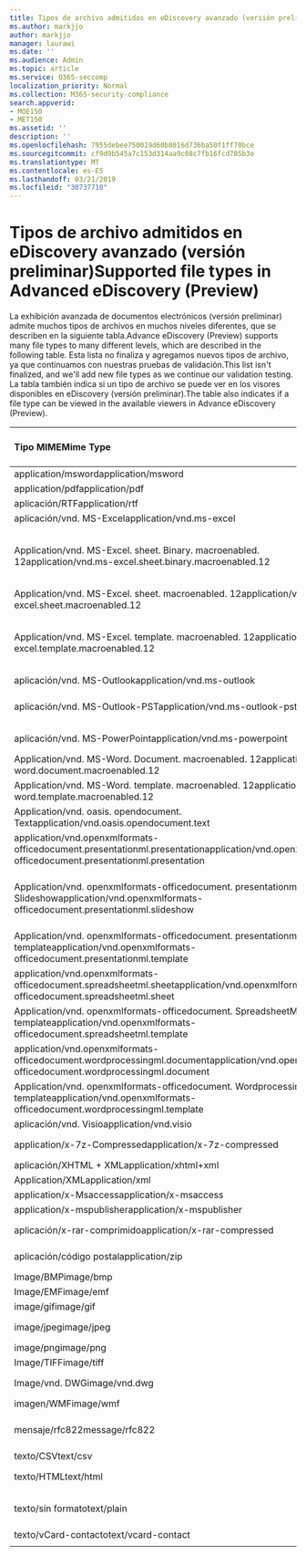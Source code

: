```yaml
---
title: Tipos de archivo admitidos en eDiscovery avanzado (versión preliminar)
ms.author: markjjo
author: markjjo
manager: laurawi
ms.date: ''
ms.audience: Admin
ms.topic: article
ms.service: O365-seccomp
localization_priority: Normal
ms.collection: M365-security-compliance
search.appverid:
- MOE150
- MET150
ms.assetid: ''
description: ''
ms.openlocfilehash: 7955debee750019d60b8016d736ba50f1ff70bce
ms.sourcegitcommit: cf9d9b545a7c153d314aa9c08c7fb16fcd785b3e
ms.translationtype: MT
ms.contentlocale: es-ES
ms.lasthandoff: 03/21/2019
ms.locfileid: "30737710"
---
```

# <a name="supported-file-types-in-advanced-ediscovery-preview"></a><span data-ttu-id="96573-102">Tipos de archivo admitidos en eDiscovery avanzado (versión preliminar)</span><span class="sxs-lookup"><span data-stu-id="96573-102">Supported file types in Advanced eDiscovery (Preview)</span></span>

<span data-ttu-id="96573-103">La exhibición avanzada de documentos electrónicos (versión preliminar) admite muchos tipos de archivos en muchos niveles diferentes, que se describen en la siguiente tabla.</span><span class="sxs-lookup"><span data-stu-id="96573-103">Advance eDiscovery (Preview) supports many file types to many different levels, which are described in the following table.</span></span> <span data-ttu-id="96573-104">Esta lista no finaliza y agregamos nuevos tipos de archivo, ya que continuamos con nuestras pruebas de validación.</span><span class="sxs-lookup"><span data-stu-id="96573-104">This list isn't finalized, and we'll add new file types as we continue our validation testing.</span></span> <span data-ttu-id="96573-105">La tabla también indica si un tipo de archivo se puede ver en los visores disponibles en eDiscovery (versión preliminar).</span><span class="sxs-lookup"><span data-stu-id="96573-105">The table also indicates if a file type can be viewed in the available viewers in Advance eDiscovery (Preview).</span></span>

| <span data-ttu-id="96573-106">Tipo MIME</span><span class="sxs-lookup"><span data-stu-id="96573-106">Mime Type</span></span> | <span data-ttu-id="96573-107">Clase File</span><span class="sxs-lookup"><span data-stu-id="96573-107">File class</span></span> | <span data-ttu-id="96573-108">Visor nativo</span><span class="sxs-lookup"><span data-stu-id="96573-108">Native viewer</span></span> | <span data-ttu-id="96573-109">Visor de texto</span><span class="sxs-lookup"><span data-stu-id="96573-109">Text viewer</span></span> | <span data-ttu-id="96573-110">Visor de anotaciones</span><span class="sxs-lookup"><span data-stu-id="96573-110">Annotate viewer</span></span> | <span data-ttu-id="96573-111">Extracción de contenedores</span><span class="sxs-lookup"><span data-stu-id="96573-111">Container extraction</span></span> | <span data-ttu-id="96573-112">Extensiones</span><span class="sxs-lookup"><span data-stu-id="96573-112">Extensions</span></span> |
| :- | :- | :- | :- | :- | :- | :- |
| <span data-ttu-id="96573-113">application/msword</span><span class="sxs-lookup"><span data-stu-id="96573-113">application/msword</span></span> | <span data-ttu-id="96573-114">Document</span><span class="sxs-lookup"><span data-stu-id="96573-114">Document</span></span> | <span data-ttu-id="96573-115">Sí</span><span class="sxs-lookup"><span data-stu-id="96573-115">Yes</span></span> | <span data-ttu-id="96573-116">Sí</span><span class="sxs-lookup"><span data-stu-id="96573-116">Yes</span></span> | <span data-ttu-id="96573-117">Sí</span><span class="sxs-lookup"><span data-stu-id="96573-117">Yes</span></span> | <span data-ttu-id="96573-118">No</span><span class="sxs-lookup"><span data-stu-id="96573-118">No</span></span> | <span data-ttu-id="96573-119">. doc;. dat</span><span class="sxs-lookup"><span data-stu-id="96573-119">.doc; .dat</span></span> |
| <span data-ttu-id="96573-120">application/pdf</span><span class="sxs-lookup"><span data-stu-id="96573-120">application/pdf</span></span> | <span data-ttu-id="96573-121">Document</span><span class="sxs-lookup"><span data-stu-id="96573-121">Document</span></span> | <span data-ttu-id="96573-122">Sí</span><span class="sxs-lookup"><span data-stu-id="96573-122">Yes</span></span> | <span data-ttu-id="96573-123">Sí</span><span class="sxs-lookup"><span data-stu-id="96573-123">Yes</span></span> | <span data-ttu-id="96573-124">Sí</span><span class="sxs-lookup"><span data-stu-id="96573-124">Yes</span></span> | <span data-ttu-id="96573-125">No</span><span class="sxs-lookup"><span data-stu-id="96573-125">No</span></span> | <span data-ttu-id="96573-126">.pdf</span><span class="sxs-lookup"><span data-stu-id="96573-126">.pdf</span></span> |
| <span data-ttu-id="96573-127">aplicación/RTF</span><span class="sxs-lookup"><span data-stu-id="96573-127">application/rtf</span></span> | <span data-ttu-id="96573-128">Document</span><span class="sxs-lookup"><span data-stu-id="96573-128">Document</span></span> | <span data-ttu-id="96573-129">Sí</span><span class="sxs-lookup"><span data-stu-id="96573-129">Yes</span></span> | <span data-ttu-id="96573-130">Sí</span><span class="sxs-lookup"><span data-stu-id="96573-130">Yes</span></span> | <span data-ttu-id="96573-131">Sí</span><span class="sxs-lookup"><span data-stu-id="96573-131">Yes</span></span> | <span data-ttu-id="96573-132">No</span><span class="sxs-lookup"><span data-stu-id="96573-132">No</span></span> | <span data-ttu-id="96573-133">. rtf;. doc</span><span class="sxs-lookup"><span data-stu-id="96573-133">.rtf;.doc</span></span> |
| <span data-ttu-id="96573-134">aplicación/vnd. MS-Excel</span><span class="sxs-lookup"><span data-stu-id="96573-134">application/vnd.ms-excel</span></span> | <span data-ttu-id="96573-135">Document</span><span class="sxs-lookup"><span data-stu-id="96573-135">Document</span></span> | <span data-ttu-id="96573-136">Sí</span><span class="sxs-lookup"><span data-stu-id="96573-136">Yes</span></span> | <span data-ttu-id="96573-137">Sí</span><span class="sxs-lookup"><span data-stu-id="96573-137">Yes</span></span> | <span data-ttu-id="96573-138">Sí</span><span class="sxs-lookup"><span data-stu-id="96573-138">Yes</span></span> | <span data-ttu-id="96573-139">No</span><span class="sxs-lookup"><span data-stu-id="96573-139">No</span></span> | <span data-ttu-id="96573-140">. xls;. dat</span><span class="sxs-lookup"><span data-stu-id="96573-140">.xls; .dat</span></span> |
| <span data-ttu-id="96573-141">Application/vnd. MS-Excel. sheet. Binary. macroenabled. 12</span><span class="sxs-lookup"><span data-stu-id="96573-141">application/vnd.ms-excel.sheet.binary.macroenabled.12</span></span> | <span data-ttu-id="96573-142">Formato de la productividad y el documento abierto</span><span class="sxs-lookup"><span data-stu-id="96573-142">Productivity / Open Document Format</span></span> | <span data-ttu-id="96573-143">Sí</span><span class="sxs-lookup"><span data-stu-id="96573-143">Yes</span></span> | <span data-ttu-id="96573-144">Sí</span><span class="sxs-lookup"><span data-stu-id="96573-144">Yes</span></span> | <span data-ttu-id="96573-145">No</span><span class="sxs-lookup"><span data-stu-id="96573-145">No</span></span> | <span data-ttu-id="96573-146">No</span><span class="sxs-lookup"><span data-stu-id="96573-146">No</span></span> | <span data-ttu-id="96573-147">.xlsb</span><span class="sxs-lookup"><span data-stu-id="96573-147">.xlsb</span></span> |
| <span data-ttu-id="96573-148">Application/vnd. MS-Excel. sheet. macroenabled. 12</span><span class="sxs-lookup"><span data-stu-id="96573-148">application/vnd.ms-excel.sheet.macroenabled.12</span></span> | <span data-ttu-id="96573-149">Document</span><span class="sxs-lookup"><span data-stu-id="96573-149">Document</span></span> | <span data-ttu-id="96573-150">Sí</span><span class="sxs-lookup"><span data-stu-id="96573-150">Yes</span></span> | <span data-ttu-id="96573-151">Sí</span><span class="sxs-lookup"><span data-stu-id="96573-151">Yes</span></span> | <span data-ttu-id="96573-152">Sí</span><span class="sxs-lookup"><span data-stu-id="96573-152">Yes</span></span> | <span data-ttu-id="96573-153">No</span><span class="sxs-lookup"><span data-stu-id="96573-153">No</span></span> | <span data-ttu-id="96573-154">. xlsm</span><span class="sxs-lookup"><span data-stu-id="96573-154">.xlsm</span></span> |
| <span data-ttu-id="96573-155">Application/vnd. MS-Excel. template. macroenabled. 12</span><span class="sxs-lookup"><span data-stu-id="96573-155">application/vnd.ms-excel.template.macroenabled.12</span></span> | <span data-ttu-id="96573-156">Formato de la productividad y el documento abierto</span><span class="sxs-lookup"><span data-stu-id="96573-156">Productivity / Open Document Format</span></span> | <span data-ttu-id="96573-157">No</span><span class="sxs-lookup"><span data-stu-id="96573-157">No</span></span> | <span data-ttu-id="96573-158">Sí</span><span class="sxs-lookup"><span data-stu-id="96573-158">Yes</span></span> | <span data-ttu-id="96573-159">No</span><span class="sxs-lookup"><span data-stu-id="96573-159">No</span></span> | <span data-ttu-id="96573-160">No</span><span class="sxs-lookup"><span data-stu-id="96573-160">No</span></span> | <span data-ttu-id="96573-161">. xltm</span><span class="sxs-lookup"><span data-stu-id="96573-161">.xltm</span></span> |
| <span data-ttu-id="96573-162">aplicación/vnd. MS-Outlook</span><span class="sxs-lookup"><span data-stu-id="96573-162">application/vnd.ms-outlook</span></span> | <span data-ttu-id="96573-163">Productividad</span><span class="sxs-lookup"><span data-stu-id="96573-163">Productivity</span></span> | <span data-ttu-id="96573-164">No</span><span class="sxs-lookup"><span data-stu-id="96573-164">No</span></span> | <span data-ttu-id="96573-165">No</span><span class="sxs-lookup"><span data-stu-id="96573-165">No</span></span> | <span data-ttu-id="96573-166">No</span><span class="sxs-lookup"><span data-stu-id="96573-166">No</span></span> | <span data-ttu-id="96573-167">No</span><span class="sxs-lookup"><span data-stu-id="96573-167">No</span></span> | <span data-ttu-id="96573-168">. msg</span><span class="sxs-lookup"><span data-stu-id="96573-168">.msg</span></span> |
| <span data-ttu-id="96573-169">aplicación/vnd. MS-Outlook-PST</span><span class="sxs-lookup"><span data-stu-id="96573-169">application/vnd.ms-outlook-pst</span></span> | <span data-ttu-id="96573-170">Productividad y colaboración</span><span class="sxs-lookup"><span data-stu-id="96573-170">Productivity / Collaboration</span></span> | <span data-ttu-id="96573-171">No</span><span class="sxs-lookup"><span data-stu-id="96573-171">No</span></span> | <span data-ttu-id="96573-172">No</span><span class="sxs-lookup"><span data-stu-id="96573-172">No</span></span> | <span data-ttu-id="96573-173">No</span><span class="sxs-lookup"><span data-stu-id="96573-173">No</span></span> | <span data-ttu-id="96573-174">Sí</span><span class="sxs-lookup"><span data-stu-id="96573-174">Yes</span></span> | <span data-ttu-id="96573-175">.pst</span><span class="sxs-lookup"><span data-stu-id="96573-175">.pst</span></span> |
| <span data-ttu-id="96573-176">aplicación/vnd. MS-PowerPoint</span><span class="sxs-lookup"><span data-stu-id="96573-176">application/vnd.ms-powerpoint</span></span> | <span data-ttu-id="96573-177">Document</span><span class="sxs-lookup"><span data-stu-id="96573-177">Document</span></span> | <span data-ttu-id="96573-178">Sí</span><span class="sxs-lookup"><span data-stu-id="96573-178">Yes</span></span> | <span data-ttu-id="96573-179">Sí</span><span class="sxs-lookup"><span data-stu-id="96573-179">Yes</span></span> | <span data-ttu-id="96573-180">Sí</span><span class="sxs-lookup"><span data-stu-id="96573-180">Yes</span></span> | <span data-ttu-id="96573-181">No</span><span class="sxs-lookup"><span data-stu-id="96573-181">No</span></span> | <span data-ttu-id="96573-182">. ppt;. PPS;. pase</span><span class="sxs-lookup"><span data-stu-id="96573-182">.ppt; .pps;.pot</span></span> |
| <span data-ttu-id="96573-183">Application/vnd. MS-Word. Document. macroenabled. 12</span><span class="sxs-lookup"><span data-stu-id="96573-183">application/vnd.ms-word.document.macroenabled.12</span></span> | <span data-ttu-id="96573-184">Document</span><span class="sxs-lookup"><span data-stu-id="96573-184">Document</span></span> | <span data-ttu-id="96573-185">Sí</span><span class="sxs-lookup"><span data-stu-id="96573-185">Yes</span></span> | <span data-ttu-id="96573-186">Sí</span><span class="sxs-lookup"><span data-stu-id="96573-186">Yes</span></span> | <span data-ttu-id="96573-187">Sí</span><span class="sxs-lookup"><span data-stu-id="96573-187">Yes</span></span> | <span data-ttu-id="96573-188">No</span><span class="sxs-lookup"><span data-stu-id="96573-188">No</span></span> | <span data-ttu-id="96573-189">.docm</span><span class="sxs-lookup"><span data-stu-id="96573-189">.docm</span></span> |
| <span data-ttu-id="96573-190">Application/vnd. MS-Word. template. macroenabled. 12</span><span class="sxs-lookup"><span data-stu-id="96573-190">application/vnd.ms-word.template.macroenabled.12</span></span> | <span data-ttu-id="96573-191">Document</span><span class="sxs-lookup"><span data-stu-id="96573-191">Document</span></span> | <span data-ttu-id="96573-192">Sí</span><span class="sxs-lookup"><span data-stu-id="96573-192">Yes</span></span> | <span data-ttu-id="96573-193">Sí</span><span class="sxs-lookup"><span data-stu-id="96573-193">Yes</span></span> | <span data-ttu-id="96573-194">Sí</span><span class="sxs-lookup"><span data-stu-id="96573-194">Yes</span></span> | <span data-ttu-id="96573-195">No</span><span class="sxs-lookup"><span data-stu-id="96573-195">No</span></span> | <span data-ttu-id="96573-196">. dotm</span><span class="sxs-lookup"><span data-stu-id="96573-196">.dotm</span></span> |
| <span data-ttu-id="96573-197">Application/vnd. oasis. opendocument. Text</span><span class="sxs-lookup"><span data-stu-id="96573-197">application/vnd.oasis.opendocument.text</span></span> | <span data-ttu-id="96573-198">Document</span><span class="sxs-lookup"><span data-stu-id="96573-198">Document</span></span> | <span data-ttu-id="96573-199">Sí</span><span class="sxs-lookup"><span data-stu-id="96573-199">Yes</span></span> | <span data-ttu-id="96573-200">Sí</span><span class="sxs-lookup"><span data-stu-id="96573-200">Yes</span></span> | <span data-ttu-id="96573-201">Sí</span><span class="sxs-lookup"><span data-stu-id="96573-201">Yes</span></span> | <span data-ttu-id="96573-202">No</span><span class="sxs-lookup"><span data-stu-id="96573-202">No</span></span> | <span data-ttu-id="96573-203">ODT</span><span class="sxs-lookup"><span data-stu-id="96573-203">.odt;</span></span>  |
| <span data-ttu-id="96573-204">application/vnd.openxmlformats-officedocument.presentationml.presentation</span><span class="sxs-lookup"><span data-stu-id="96573-204">application/vnd.openxmlformats-officedocument.presentationml.presentation</span></span> | <span data-ttu-id="96573-205">Document</span><span class="sxs-lookup"><span data-stu-id="96573-205">Document</span></span> | <span data-ttu-id="96573-206">Sí</span><span class="sxs-lookup"><span data-stu-id="96573-206">Yes</span></span> | <span data-ttu-id="96573-207">Sí</span><span class="sxs-lookup"><span data-stu-id="96573-207">Yes</span></span> | <span data-ttu-id="96573-208">Sí</span><span class="sxs-lookup"><span data-stu-id="96573-208">Yes</span></span> | <span data-ttu-id="96573-209">No</span><span class="sxs-lookup"><span data-stu-id="96573-209">No</span></span> | <span data-ttu-id="96573-210">.pptx</span><span class="sxs-lookup"><span data-stu-id="96573-210">.pptx</span></span> |
| <span data-ttu-id="96573-211">Application/vnd. openxmlformats-officedocument. presentationml. Slideshow</span><span class="sxs-lookup"><span data-stu-id="96573-211">application/vnd.openxmlformats-officedocument.presentationml.slideshow</span></span> | <span data-ttu-id="96573-212">Formato de la productividad y el documento abierto</span><span class="sxs-lookup"><span data-stu-id="96573-212">Productivity / Open Document Format</span></span> | <span data-ttu-id="96573-213">Sí</span><span class="sxs-lookup"><span data-stu-id="96573-213">Yes</span></span> | <span data-ttu-id="96573-214">Sí</span><span class="sxs-lookup"><span data-stu-id="96573-214">Yes</span></span> | <span data-ttu-id="96573-215">Sí</span><span class="sxs-lookup"><span data-stu-id="96573-215">Yes</span></span> | <span data-ttu-id="96573-216">No</span><span class="sxs-lookup"><span data-stu-id="96573-216">No</span></span> | <span data-ttu-id="96573-217">. ppsx</span><span class="sxs-lookup"><span data-stu-id="96573-217">.ppsx</span></span> |
| <span data-ttu-id="96573-218">Application/vnd. openxmlformats-officedocument. presentationml. template</span><span class="sxs-lookup"><span data-stu-id="96573-218">application/vnd.openxmlformats-officedocument.presentationml.template</span></span> | <span data-ttu-id="96573-219">Document</span><span class="sxs-lookup"><span data-stu-id="96573-219">Document</span></span> | <span data-ttu-id="96573-220">Sí</span><span class="sxs-lookup"><span data-stu-id="96573-220">Yes</span></span> | <span data-ttu-id="96573-221">Sí</span><span class="sxs-lookup"><span data-stu-id="96573-221">Yes</span></span> | <span data-ttu-id="96573-222">Sí</span><span class="sxs-lookup"><span data-stu-id="96573-222">Yes</span></span> | <span data-ttu-id="96573-223">No</span><span class="sxs-lookup"><span data-stu-id="96573-223">No</span></span> | <span data-ttu-id="96573-224">. potx</span><span class="sxs-lookup"><span data-stu-id="96573-224">.potx</span></span> |
| <span data-ttu-id="96573-225">application/vnd.openxmlformats-officedocument.spreadsheetml.sheet</span><span class="sxs-lookup"><span data-stu-id="96573-225">application/vnd.openxmlformats-officedocument.spreadsheetml.sheet</span></span> | <span data-ttu-id="96573-226">Document</span><span class="sxs-lookup"><span data-stu-id="96573-226">Document</span></span> | <span data-ttu-id="96573-227">Sí</span><span class="sxs-lookup"><span data-stu-id="96573-227">Yes</span></span> | <span data-ttu-id="96573-228">Sí</span><span class="sxs-lookup"><span data-stu-id="96573-228">Yes</span></span> | <span data-ttu-id="96573-229">Sí</span><span class="sxs-lookup"><span data-stu-id="96573-229">Yes</span></span> | <span data-ttu-id="96573-230">No</span><span class="sxs-lookup"><span data-stu-id="96573-230">No</span></span> | <span data-ttu-id="96573-231">.xlsx</span><span class="sxs-lookup"><span data-stu-id="96573-231">.xlsx</span></span> |
| <span data-ttu-id="96573-232">Application/vnd. openxmlformats-officedocument. SpreadsheetML. template</span><span class="sxs-lookup"><span data-stu-id="96573-232">application/vnd.openxmlformats-officedocument.spreadsheetml.template</span></span> | <span data-ttu-id="96573-233">Document</span><span class="sxs-lookup"><span data-stu-id="96573-233">Document</span></span> | <span data-ttu-id="96573-234">Sí</span><span class="sxs-lookup"><span data-stu-id="96573-234">Yes</span></span> | <span data-ttu-id="96573-235">Sí</span><span class="sxs-lookup"><span data-stu-id="96573-235">Yes</span></span> | <span data-ttu-id="96573-236">Sí</span><span class="sxs-lookup"><span data-stu-id="96573-236">Yes</span></span> | <span data-ttu-id="96573-237">No</span><span class="sxs-lookup"><span data-stu-id="96573-237">No</span></span> | <span data-ttu-id="96573-238">. xltx</span><span class="sxs-lookup"><span data-stu-id="96573-238">.xltx</span></span> |
| <span data-ttu-id="96573-239">application/vnd.openxmlformats-officedocument.wordprocessingml.document</span><span class="sxs-lookup"><span data-stu-id="96573-239">application/vnd.openxmlformats-officedocument.wordprocessingml.document</span></span> | <span data-ttu-id="96573-240">Document</span><span class="sxs-lookup"><span data-stu-id="96573-240">Document</span></span> | <span data-ttu-id="96573-241">Sí</span><span class="sxs-lookup"><span data-stu-id="96573-241">Yes</span></span> | <span data-ttu-id="96573-242">Sí</span><span class="sxs-lookup"><span data-stu-id="96573-242">Yes</span></span> | <span data-ttu-id="96573-243">Sí</span><span class="sxs-lookup"><span data-stu-id="96573-243">Yes</span></span> | <span data-ttu-id="96573-244">No</span><span class="sxs-lookup"><span data-stu-id="96573-244">No</span></span> | <span data-ttu-id="96573-245">.docx</span><span class="sxs-lookup"><span data-stu-id="96573-245">.docx</span></span> |
| <span data-ttu-id="96573-246">Application/vnd. openxmlformats-officedocument. WordprocessingML. template</span><span class="sxs-lookup"><span data-stu-id="96573-246">application/vnd.openxmlformats-officedocument.wordprocessingml.template</span></span> | <span data-ttu-id="96573-247">Document</span><span class="sxs-lookup"><span data-stu-id="96573-247">Document</span></span> | <span data-ttu-id="96573-248">Sí</span><span class="sxs-lookup"><span data-stu-id="96573-248">Yes</span></span> | <span data-ttu-id="96573-249">Sí</span><span class="sxs-lookup"><span data-stu-id="96573-249">Yes</span></span> | <span data-ttu-id="96573-250">Sí</span><span class="sxs-lookup"><span data-stu-id="96573-250">Yes</span></span> | <span data-ttu-id="96573-251">No</span><span class="sxs-lookup"><span data-stu-id="96573-251">No</span></span> | <span data-ttu-id="96573-252">. dotx</span><span class="sxs-lookup"><span data-stu-id="96573-252">.dotx</span></span> |
| <span data-ttu-id="96573-253">aplicación/vnd. Visio</span><span class="sxs-lookup"><span data-stu-id="96573-253">application/vnd.visio</span></span> | <span data-ttu-id="96573-254">Document</span><span class="sxs-lookup"><span data-stu-id="96573-254">Document</span></span> | <span data-ttu-id="96573-255">Sí</span><span class="sxs-lookup"><span data-stu-id="96573-255">Yes</span></span> | <span data-ttu-id="96573-256">Sí</span><span class="sxs-lookup"><span data-stu-id="96573-256">Yes</span></span> | <span data-ttu-id="96573-257">Sí</span><span class="sxs-lookup"><span data-stu-id="96573-257">Yes</span></span> | <span data-ttu-id="96573-258">No</span><span class="sxs-lookup"><span data-stu-id="96573-258">No</span></span> | <span data-ttu-id="96573-259">. VSD</span><span class="sxs-lookup"><span data-stu-id="96573-259">.vsd</span></span> |
| <span data-ttu-id="96573-260">application/x-7z-Compressed</span><span class="sxs-lookup"><span data-stu-id="96573-260">application/x-7z-compressed</span></span> | <span data-ttu-id="96573-261">Archivo/contenedor</span><span class="sxs-lookup"><span data-stu-id="96573-261">Archive / Container</span></span> | <span data-ttu-id="96573-262">No</span><span class="sxs-lookup"><span data-stu-id="96573-262">No</span></span> | <span data-ttu-id="96573-263">No</span><span class="sxs-lookup"><span data-stu-id="96573-263">No</span></span> | <span data-ttu-id="96573-264">No</span><span class="sxs-lookup"><span data-stu-id="96573-264">No</span></span> | <span data-ttu-id="96573-265">Sí</span><span class="sxs-lookup"><span data-stu-id="96573-265">Yes</span></span> | <span data-ttu-id="96573-266">.7z</span><span class="sxs-lookup"><span data-stu-id="96573-266">.7z</span></span> |
| <span data-ttu-id="96573-267">aplicación/XHTML + XML</span><span class="sxs-lookup"><span data-stu-id="96573-267">application/xhtml+xml</span></span> | <span data-ttu-id="96573-268">Document</span><span class="sxs-lookup"><span data-stu-id="96573-268">Document</span></span> | <span data-ttu-id="96573-269">Sí</span><span class="sxs-lookup"><span data-stu-id="96573-269">Yes</span></span> | <span data-ttu-id="96573-270">Sí</span><span class="sxs-lookup"><span data-stu-id="96573-270">Yes</span></span> | <span data-ttu-id="96573-271">Sí</span><span class="sxs-lookup"><span data-stu-id="96573-271">Yes</span></span> | <span data-ttu-id="96573-272">No</span><span class="sxs-lookup"><span data-stu-id="96573-272">No</span></span> | <span data-ttu-id="96573-273">. XHTML</span><span class="sxs-lookup"><span data-stu-id="96573-273">.xhtml</span></span> |
| <span data-ttu-id="96573-274">Application/XML</span><span class="sxs-lookup"><span data-stu-id="96573-274">application/xml</span></span> | <span data-ttu-id="96573-275">Document</span><span class="sxs-lookup"><span data-stu-id="96573-275">Document</span></span> | <span data-ttu-id="96573-276">Sí</span><span class="sxs-lookup"><span data-stu-id="96573-276">Yes</span></span> | <span data-ttu-id="96573-277">Sí</span><span class="sxs-lookup"><span data-stu-id="96573-277">Yes</span></span> | <span data-ttu-id="96573-278">Sí</span><span class="sxs-lookup"><span data-stu-id="96573-278">Yes</span></span> | <span data-ttu-id="96573-279">No</span><span class="sxs-lookup"><span data-stu-id="96573-279">No</span></span> | <span data-ttu-id="96573-280">. XML</span><span class="sxs-lookup"><span data-stu-id="96573-280">.xml</span></span> |
| <span data-ttu-id="96573-281">application/x-Msaccess</span><span class="sxs-lookup"><span data-stu-id="96573-281">application/x-msaccess</span></span> | <span data-ttu-id="96573-282">Document</span><span class="sxs-lookup"><span data-stu-id="96573-282">Document</span></span> | <span data-ttu-id="96573-283">Sí</span><span class="sxs-lookup"><span data-stu-id="96573-283">Yes</span></span> | <span data-ttu-id="96573-284">Sí</span><span class="sxs-lookup"><span data-stu-id="96573-284">Yes</span></span> | <span data-ttu-id="96573-285">Sí</span><span class="sxs-lookup"><span data-stu-id="96573-285">Yes</span></span> | <span data-ttu-id="96573-286">No</span><span class="sxs-lookup"><span data-stu-id="96573-286">No</span></span> | <span data-ttu-id="96573-287">.mdb</span><span class="sxs-lookup"><span data-stu-id="96573-287">.mdb</span></span> |
| <span data-ttu-id="96573-288">application/x-mspublisher</span><span class="sxs-lookup"><span data-stu-id="96573-288">application/x-mspublisher</span></span> | <span data-ttu-id="96573-289">Document</span><span class="sxs-lookup"><span data-stu-id="96573-289">Document</span></span> | <span data-ttu-id="96573-290">Sí</span><span class="sxs-lookup"><span data-stu-id="96573-290">Yes</span></span> | <span data-ttu-id="96573-291">Sí</span><span class="sxs-lookup"><span data-stu-id="96573-291">Yes</span></span> | <span data-ttu-id="96573-292">Sí</span><span class="sxs-lookup"><span data-stu-id="96573-292">Yes</span></span> | <span data-ttu-id="96573-293">No</span><span class="sxs-lookup"><span data-stu-id="96573-293">No</span></span> | <span data-ttu-id="96573-294">. pub</span><span class="sxs-lookup"><span data-stu-id="96573-294">.pub</span></span> |
| <span data-ttu-id="96573-295">aplicación/x-rar-comprimido</span><span class="sxs-lookup"><span data-stu-id="96573-295">application/x-rar-compressed</span></span> | <span data-ttu-id="96573-296">Archivo/contenedor</span><span class="sxs-lookup"><span data-stu-id="96573-296">Archive / Container</span></span> | <span data-ttu-id="96573-297">No</span><span class="sxs-lookup"><span data-stu-id="96573-297">No</span></span> | <span data-ttu-id="96573-298">No</span><span class="sxs-lookup"><span data-stu-id="96573-298">No</span></span> | <span data-ttu-id="96573-299">No</span><span class="sxs-lookup"><span data-stu-id="96573-299">No</span></span> | <span data-ttu-id="96573-300">Sí</span><span class="sxs-lookup"><span data-stu-id="96573-300">Yes</span></span> | <span data-ttu-id="96573-301">. rar</span><span class="sxs-lookup"><span data-stu-id="96573-301">.rar</span></span> |
| <span data-ttu-id="96573-302">aplicación/código postal</span><span class="sxs-lookup"><span data-stu-id="96573-302">application/zip</span></span> | <span data-ttu-id="96573-303">Archivo/contenedor</span><span class="sxs-lookup"><span data-stu-id="96573-303">Archive / Container</span></span> | <span data-ttu-id="96573-304">No</span><span class="sxs-lookup"><span data-stu-id="96573-304">No</span></span> | <span data-ttu-id="96573-305">No</span><span class="sxs-lookup"><span data-stu-id="96573-305">No</span></span> | <span data-ttu-id="96573-306">No</span><span class="sxs-lookup"><span data-stu-id="96573-306">No</span></span> | <span data-ttu-id="96573-307">Sí</span><span class="sxs-lookup"><span data-stu-id="96573-307">Yes</span></span> | <span data-ttu-id="96573-308">.zip</span><span class="sxs-lookup"><span data-stu-id="96573-308">.zip</span></span> |
| <span data-ttu-id="96573-309">Image/BMP</span><span class="sxs-lookup"><span data-stu-id="96573-309">image/bmp</span></span> | <span data-ttu-id="96573-310">Image (Imagen)</span><span class="sxs-lookup"><span data-stu-id="96573-310">Image</span></span> | <span data-ttu-id="96573-311">Sí</span><span class="sxs-lookup"><span data-stu-id="96573-311">Yes</span></span> | <span data-ttu-id="96573-312">Sí</span><span class="sxs-lookup"><span data-stu-id="96573-312">Yes</span></span> | <span data-ttu-id="96573-313">Sí</span><span class="sxs-lookup"><span data-stu-id="96573-313">Yes</span></span> | <span data-ttu-id="96573-314">No</span><span class="sxs-lookup"><span data-stu-id="96573-314">No</span></span> | <span data-ttu-id="96573-315">.bmp</span><span class="sxs-lookup"><span data-stu-id="96573-315">.bmp</span></span> |
| <span data-ttu-id="96573-316">Image/EMF</span><span class="sxs-lookup"><span data-stu-id="96573-316">image/emf</span></span> | <span data-ttu-id="96573-317">Image (Imagen)</span><span class="sxs-lookup"><span data-stu-id="96573-317">Image</span></span> | <span data-ttu-id="96573-318">Sí</span><span class="sxs-lookup"><span data-stu-id="96573-318">Yes</span></span> | <span data-ttu-id="96573-319">Sí</span><span class="sxs-lookup"><span data-stu-id="96573-319">Yes</span></span> | <span data-ttu-id="96573-320">Sí</span><span class="sxs-lookup"><span data-stu-id="96573-320">Yes</span></span> | <span data-ttu-id="96573-321">No</span><span class="sxs-lookup"><span data-stu-id="96573-321">No</span></span> | <span data-ttu-id="96573-322">.emf</span><span class="sxs-lookup"><span data-stu-id="96573-322">.emf</span></span> |
| <span data-ttu-id="96573-323">image/gif</span><span class="sxs-lookup"><span data-stu-id="96573-323">image/gif</span></span> | <span data-ttu-id="96573-324">Document</span><span class="sxs-lookup"><span data-stu-id="96573-324">Document</span></span> | <span data-ttu-id="96573-325">Sí</span><span class="sxs-lookup"><span data-stu-id="96573-325">Yes</span></span> | <span data-ttu-id="96573-326">Sí</span><span class="sxs-lookup"><span data-stu-id="96573-326">Yes</span></span> | <span data-ttu-id="96573-327">Sí</span><span class="sxs-lookup"><span data-stu-id="96573-327">Yes</span></span> | <span data-ttu-id="96573-328">No</span><span class="sxs-lookup"><span data-stu-id="96573-328">No</span></span> | <span data-ttu-id="96573-329">.gif</span><span class="sxs-lookup"><span data-stu-id="96573-329">.gif</span></span> |
| <span data-ttu-id="96573-330">image/jpeg</span><span class="sxs-lookup"><span data-stu-id="96573-330">image/jpeg</span></span> | <span data-ttu-id="96573-331">Image (Imagen)</span><span class="sxs-lookup"><span data-stu-id="96573-331">Image</span></span> | <span data-ttu-id="96573-332">Sí</span><span class="sxs-lookup"><span data-stu-id="96573-332">Yes</span></span> | <span data-ttu-id="96573-333">Sí</span><span class="sxs-lookup"><span data-stu-id="96573-333">Yes</span></span> | <span data-ttu-id="96573-334">Sí</span><span class="sxs-lookup"><span data-stu-id="96573-334">Yes</span></span> | <span data-ttu-id="96573-335">No</span><span class="sxs-lookup"><span data-stu-id="96573-335">No</span></span> | <span data-ttu-id="96573-336">. jpg;. JPEG;. dat;. jpgt</span><span class="sxs-lookup"><span data-stu-id="96573-336">.jpg; .jpeg; .dat;.jpgt</span></span> |
| <span data-ttu-id="96573-337">image/png</span><span class="sxs-lookup"><span data-stu-id="96573-337">image/png</span></span> | <span data-ttu-id="96573-338">Image (Imagen)</span><span class="sxs-lookup"><span data-stu-id="96573-338">Image</span></span> | <span data-ttu-id="96573-339">Sí</span><span class="sxs-lookup"><span data-stu-id="96573-339">Yes</span></span> | <span data-ttu-id="96573-340">Sí</span><span class="sxs-lookup"><span data-stu-id="96573-340">Yes</span></span> | <span data-ttu-id="96573-341">Sí</span><span class="sxs-lookup"><span data-stu-id="96573-341">Yes</span></span> | <span data-ttu-id="96573-342">No</span><span class="sxs-lookup"><span data-stu-id="96573-342">No</span></span> | <span data-ttu-id="96573-343">.png</span><span class="sxs-lookup"><span data-stu-id="96573-343">.png</span></span> |
| <span data-ttu-id="96573-344">Image/TIFF</span><span class="sxs-lookup"><span data-stu-id="96573-344">image/tiff</span></span> | <span data-ttu-id="96573-345">Image (Imagen)</span><span class="sxs-lookup"><span data-stu-id="96573-345">Image</span></span> | <span data-ttu-id="96573-346">Sí</span><span class="sxs-lookup"><span data-stu-id="96573-346">Yes</span></span> | <span data-ttu-id="96573-347">Sí</span><span class="sxs-lookup"><span data-stu-id="96573-347">Yes</span></span> | <span data-ttu-id="96573-348">Sí</span><span class="sxs-lookup"><span data-stu-id="96573-348">Yes</span></span> | <span data-ttu-id="96573-349">No</span><span class="sxs-lookup"><span data-stu-id="96573-349">No</span></span> | <span data-ttu-id="96573-350">. tif</span><span class="sxs-lookup"><span data-stu-id="96573-350">.tif</span></span> |
| <span data-ttu-id="96573-351">Image/vnd. DWG</span><span class="sxs-lookup"><span data-stu-id="96573-351">image/vnd.dwg</span></span> | <span data-ttu-id="96573-352">Document</span><span class="sxs-lookup"><span data-stu-id="96573-352">Document</span></span> | <span data-ttu-id="96573-353">Sí</span><span class="sxs-lookup"><span data-stu-id="96573-353">Yes</span></span> | <span data-ttu-id="96573-354">Sí</span><span class="sxs-lookup"><span data-stu-id="96573-354">Yes</span></span> | <span data-ttu-id="96573-355">Sí</span><span class="sxs-lookup"><span data-stu-id="96573-355">Yes</span></span> | <span data-ttu-id="96573-356">No</span><span class="sxs-lookup"><span data-stu-id="96573-356">No</span></span> | <span data-ttu-id="96573-357">. dwg;. ficheros</span><span class="sxs-lookup"><span data-stu-id="96573-357">.dwg;.dxf;</span></span> |
| <span data-ttu-id="96573-358">imagen/WMF</span><span class="sxs-lookup"><span data-stu-id="96573-358">image/wmf</span></span> | <span data-ttu-id="96573-359">Document</span><span class="sxs-lookup"><span data-stu-id="96573-359">Document</span></span> | <span data-ttu-id="96573-360">Sí</span><span class="sxs-lookup"><span data-stu-id="96573-360">Yes</span></span> | <span data-ttu-id="96573-361">Sí</span><span class="sxs-lookup"><span data-stu-id="96573-361">Yes</span></span> | <span data-ttu-id="96573-362">Sí</span><span class="sxs-lookup"><span data-stu-id="96573-362">Yes</span></span> | <span data-ttu-id="96573-363">No</span><span class="sxs-lookup"><span data-stu-id="96573-363">No</span></span> | <span data-ttu-id="96573-364">.wmf</span><span class="sxs-lookup"><span data-stu-id="96573-364">.wmf</span></span> |
| <span data-ttu-id="96573-365">mensaje/rfc822</span><span class="sxs-lookup"><span data-stu-id="96573-365">message/rfc822</span></span> | <span data-ttu-id="96573-366">Productividad y colaboración</span><span class="sxs-lookup"><span data-stu-id="96573-366">Productivity / Collaboration</span></span> | <span data-ttu-id="96573-367">No</span><span class="sxs-lookup"><span data-stu-id="96573-367">No</span></span> | <span data-ttu-id="96573-368">No</span><span class="sxs-lookup"><span data-stu-id="96573-368">No</span></span> | <span data-ttu-id="96573-369">No</span><span class="sxs-lookup"><span data-stu-id="96573-369">No</span></span> | <span data-ttu-id="96573-370">No</span><span class="sxs-lookup"><span data-stu-id="96573-370">No</span></span> | <span data-ttu-id="96573-371">. eml</span><span class="sxs-lookup"><span data-stu-id="96573-371">.eml</span></span> |
| <span data-ttu-id="96573-372">texto/CSV</span><span class="sxs-lookup"><span data-stu-id="96573-372">text/csv</span></span> | <span data-ttu-id="96573-373">Document</span><span class="sxs-lookup"><span data-stu-id="96573-373">Document</span></span> | <span data-ttu-id="96573-374">Sí</span><span class="sxs-lookup"><span data-stu-id="96573-374">Yes</span></span> | <span data-ttu-id="96573-375">Sí</span><span class="sxs-lookup"><span data-stu-id="96573-375">Yes</span></span> | <span data-ttu-id="96573-376">Sí</span><span class="sxs-lookup"><span data-stu-id="96573-376">Yes</span></span> | <span data-ttu-id="96573-377">No</span><span class="sxs-lookup"><span data-stu-id="96573-377">No</span></span> | <span data-ttu-id="96573-378">. csv</span><span class="sxs-lookup"><span data-stu-id="96573-378">.csv</span></span> |
| <span data-ttu-id="96573-379">texto/HTML</span><span class="sxs-lookup"><span data-stu-id="96573-379">text/html</span></span> | <span data-ttu-id="96573-380">Document</span><span class="sxs-lookup"><span data-stu-id="96573-380">Document</span></span> | <span data-ttu-id="96573-381">Sí</span><span class="sxs-lookup"><span data-stu-id="96573-381">Yes</span></span> | <span data-ttu-id="96573-382">Sí</span><span class="sxs-lookup"><span data-stu-id="96573-382">Yes</span></span> | <span data-ttu-id="96573-383">Sí</span><span class="sxs-lookup"><span data-stu-id="96573-383">Yes</span></span> | <span data-ttu-id="96573-384">No</span><span class="sxs-lookup"><span data-stu-id="96573-384">No</span></span> | <span data-ttu-id="96573-385">. html;. shtml;. htm</span><span class="sxs-lookup"><span data-stu-id="96573-385">.html;.shtml; .htm</span></span> |
| <span data-ttu-id="96573-386">texto/sin formato</span><span class="sxs-lookup"><span data-stu-id="96573-386">text/plain</span></span> | <span data-ttu-id="96573-387">Document</span><span class="sxs-lookup"><span data-stu-id="96573-387">Document</span></span> | <span data-ttu-id="96573-388">Sí</span><span class="sxs-lookup"><span data-stu-id="96573-388">Yes</span></span> | <span data-ttu-id="96573-389">Sí</span><span class="sxs-lookup"><span data-stu-id="96573-389">Yes</span></span> | <span data-ttu-id="96573-390">Sí</span><span class="sxs-lookup"><span data-stu-id="96573-390">Yes</span></span> | <span data-ttu-id="96573-391">No</span><span class="sxs-lookup"><span data-stu-id="96573-391">No</span></span> | <span data-ttu-id="96573-392">. txt;. CSS;. con;. pl;. csv;. dat</span><span class="sxs-lookup"><span data-stu-id="96573-392">.txt; .css;.con; .pl; .csv; .dat</span></span> |
| <span data-ttu-id="96573-393">texto/vCard-contacto</span><span class="sxs-lookup"><span data-stu-id="96573-393">text/vcard-contact</span></span> | <span data-ttu-id="96573-394">Document</span><span class="sxs-lookup"><span data-stu-id="96573-394">Document</span></span> | <span data-ttu-id="96573-395">Sí</span><span class="sxs-lookup"><span data-stu-id="96573-395">Yes</span></span> | <span data-ttu-id="96573-396">Sí</span><span class="sxs-lookup"><span data-stu-id="96573-396">Yes</span></span> | <span data-ttu-id="96573-397">Sí</span><span class="sxs-lookup"><span data-stu-id="96573-397">Yes</span></span> | <span data-ttu-id="96573-398">No</span><span class="sxs-lookup"><span data-stu-id="96573-398">No</span></span> | <span data-ttu-id="96573-399">. vcf</span><span class="sxs-lookup"><span data-stu-id="96573-399">.vcf</span></span> |
||||||||